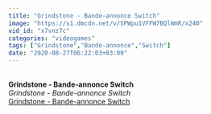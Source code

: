```yaml
---
title: "Grindstone - Bande-annonce Switch"
image: "https://s1.dmcdn.net/v/SPWpu1VFFW7BQlWmR/x240"
vid_id: "x7vnz7c"
categories: "videogames"
tags: ["Grindstone","Bande-annonce","Switch"]
date: "2020-08-27T06:22:03+03:00"
---
```

<br><b>Grindstone - Bande-annonce Switch</b><br> <i>Grindstone - Bande-annonce Switch</i><br> <u>Grindstone - Bande-annonce Switch</u>
